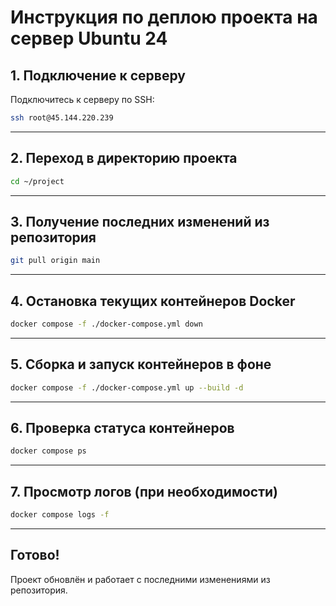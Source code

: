 # Инструкция по деплою проекта на сервер Ubuntu 24

## 1. Подключение к серверу

Подключитесь к серверу по SSH:

```bash
ssh root@45.144.220.239
```

---

## 2. Переход в директорию проекта

```bash
cd ~/project
```

---

## 3. Получение последних изменений из репозитория

```bash
git pull origin main
```

---

## 4. Остановка текущих контейнеров Docker

```bash
docker compose -f ./docker-compose.yml down
```

---

## 5. Сборка и запуск контейнеров в фоне

```bash
docker compose -f ./docker-compose.yml up --build -d
```

---

## 6. Проверка статуса контейнеров

```bash
docker compose ps
```

---

## 7. Просмотр логов (при необходимости)

```bash
docker compose logs -f
```

---

## Готово!

Проект обновлён и работает с последними изменениями из репозитория.
